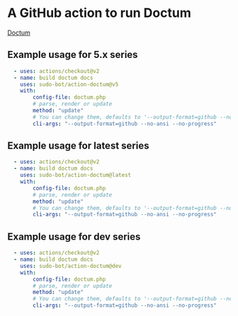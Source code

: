 # A GitHub action to run Doctum

[Doctum](https://github.com/code-lts/doctum#readme)

## Example usage for 5.x series

```yml
  - uses: actions/checkout@v2
  - name: build doctum docs
    uses: sudo-bot/action-doctum@v5
    with:
        config-file: doctum.php
        # parse, render or update
        method: "update"
        # You can change them, defaults to '--output-format=github --no-ansi --no-progress' (optional)
        cli-args: "--output-format=github --no-ansi --no-progress"
```

## Example usage for latest series

```yml
  - uses: actions/checkout@v2
  - name: build doctum docs
    uses: sudo-bot/action-doctum@latest
    with:
        config-file: doctum.php
        # parse, render or update
        method: "update"
        # You can change them, defaults to '--output-format=github --no-ansi --no-progress' (optional)
        cli-args: "--output-format=github --no-ansi --no-progress"
```

## Example usage for dev series

```yml
  - uses: actions/checkout@v2
  - name: build doctum docs
    uses: sudo-bot/action-doctum@dev
    with:
        config-file: doctum.php
        # parse, render or update
        method: "update"
        # You can change them, defaults to '--output-format=github --no-ansi --no-progress' (optional)
        cli-args: "--output-format=github --no-ansi --no-progress"
```
